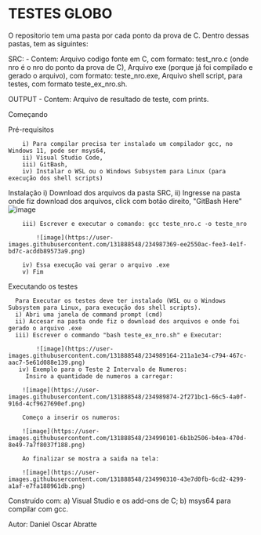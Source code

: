 # TESTES GLOBO
O repositorio tem uma pasta por cada ponto da prova de C. Dentro dessas pastas, tem as siguintes:

  SRC: - Contem:
                Arquivo codigo fonte em C, com formato: test_nro.c (onde nro é o nro do ponto da prova de C),
                Arquivo exe (porque já foi compilado e gerado o arquivo), com formato: teste_nro.exe,
                Arquivo shell script, para testes, com formato teste_ex_nro.sh.
                
  OUTPUT - Contem:
                  Arquivo de resultado de teste, com prints.
  
Começando

Pré-requisitos
        
        i) Para compilar precisa ter instalado um compilador gcc, no Windows 11, pode ser msys64,
        ii) Visual Studio Code,
        iii) GitBash,
        iv) Instalar o WSL ou o Windows Subsystem para Linux (para execução dos shell scripts)
                
Instalação
        i) Download dos arquivos da pasta SRC,
        ii) Ingresse na pasta onde fiz download dos arquivos, click com botão direito, "GitBash Here"
           ![image](https://user-images.githubusercontent.com/131888548/234986535-86f8da11-79cd-468f-b5cc-4ea03e4d71d9.png)

        iii) Escrever e executar o comando: gcc teste_nro.c -o teste_nro
        
            ![image](https://user-images.githubusercontent.com/131888548/234987369-ee2550ac-fee3-4e1f-bd7c-acddb89573a9.png)

        iv) Essa execução vai gerar o arquivo .exe
        v) Fim

Executando os testes
      
      Para Executar os testes deve ter instalado (WSL ou o Windows Subsystem para Linux, para execução dos shell scripts).
      i) Abri uma janela de command prompt (cmd)
      ii) Accesar na pasta onde fiz o download dos arquivos e onde foi gerado o arquivo .exe
      iii) Escrever o commando "bash teste_ex_nro.sh" e Executar:
      
            ![image](https://user-images.githubusercontent.com/131888548/234989164-211a1e34-c794-467c-aac7-5e61d088e139.png)
       iv) Exemplo para o Teste 2 Intervalo de Numeros:
         Insiro a quantidade de numeros a carregar:
         
        ![image](https://user-images.githubusercontent.com/131888548/234989874-2f271bc1-66c5-4a0f-916d-4cf9627690ef.png)

        Começo a inserir os numeros:
        
        ![image](https://user-images.githubusercontent.com/131888548/234990101-6b1b2506-b4ea-470d-8e49-7a7f8037f188.png)

        Ao finalizar se mostra a saida na tela:
        
        ![image](https://user-images.githubusercontent.com/131888548/234990310-43e7d0fb-6cd2-4299-a1af-e7fa188961db.png)

Construído com:
      a) Visual Studio e os add-ons de C;
      b) msys64 para compilar com gcc.

Autor:
  Daniel Oscar Abratte
        
          
